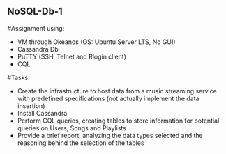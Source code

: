 ## NoSQL-Db-1
#Assignment using:

- VM through Okeanos (OS: Ubuntu Server LTS, No GUI)
- Cassandra Db
- PuTTY (SSH, Telnet and Rlogin client)
- CQL

#Tasks:

- Create the infrastructure to host data from a music streaming service with predefined specifications
  (not actually implement the data insertion)
- Install Cassandra
- Perform CQL queries, creating tables to store information for potential queries on Users, Songs and Playlists
- Provide a brief report, analyzing the data types selected and the reasoning behind the selection of the tables
